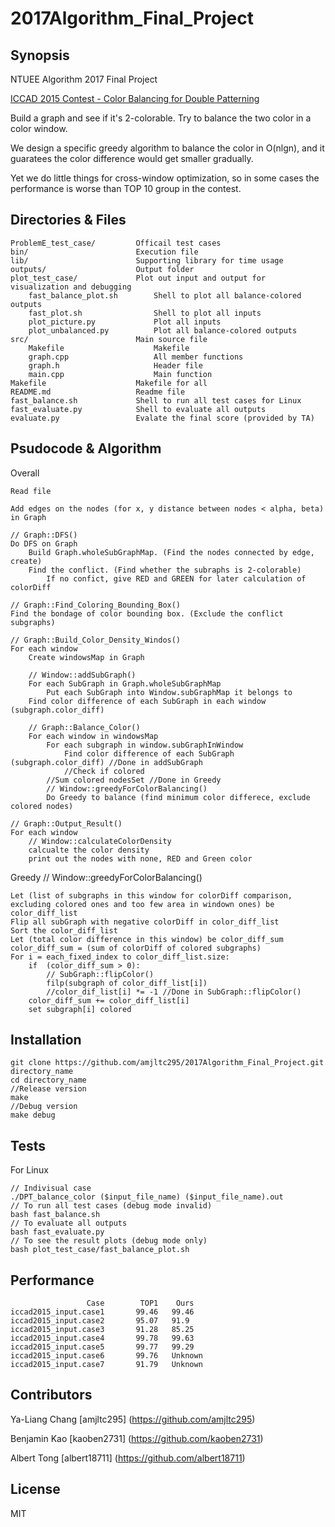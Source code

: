 # 2017Algorithm_Final_Project

## Synopsis

NTUEE Algorithm 2017 Final Project

[ICCAD 2015 Contest - Color Balancing for Double Patterning](http://cad-contest.el.cycu.edu.tw/problem_E/default.htm)

Build a graph and see if it's 2-colorable. Try to balance the two color in a color window.

We design a specific greedy algorithm to balance the color in O(nlgn), and it guaratees the color difference would get smaller gradually.

Yet we do little things for cross-window optimization, so in some cases the performance is worse than TOP 10 group in the contest.

## Directories & Files

```
ProblemE_test_case/         Officail test cases
bin/                        Execution file
lib/                        Supporting library for time usage
outputs/                    Output folder
plot_test_case/             Plot out input and output for visualization and debugging
    fast_balance_plot.sh        Shell to plot all balance-colored outputs
    fast_plot.sh                Shell to plot all inputs
    plot_picture.py             Plot all inputs
    plot_unbalanced.py          Plot all balance-colored outputs
src/                        Main source file
    Makefile                    Makefile
    graph.cpp                   All member functions
    graph.h                     Header file               
    main.cpp                    Main function
Makefile                    Makefile for all
README.md                   Readme file
fast_balance.sh             Shell to run all test cases for Linux
fast_evaluate.py            Shell to evaluate all outputs
evaluate.py                 Evalate the final score (provided by TA)

```

## Psudocode & Algorithm

Overall
```
Read file

Add edges on the nodes (for x, y distance between nodes < alpha, beta) in Graph 

// Graph::DFS()
Do DFS on Graph
    Build Graph.wholeSubGraphMap. (Find the nodes connected by edge, create)
    Find the conflict. (Find whether the subraphs is 2-colorable)
        If no confict, give RED and GREEN for later calculation of colorDiff

// Graph::Find_Coloring_Bounding_Box()
Find the bondage of color bounding box. (Exclude the conflict subgraphs)

// Graph::Build_Color_Density_Windos()
For each window
    Create windowsMap in Graph

    // Window::addSubGraph()
    For each SubGraph in Graph.wholeSubGraphMap
        Put each SubGraph into Window.subGraphMap it belongs to
    Find color difference of each SubGraph in each window (subgraph.color_diff)

    // Graph::Balance_Color()
    For each window in windowsMap
        For each subgraph in window.subGraphInWindow
            Find color difference of each SubGraph (subgraph.color_diff) //Done in addSubGraph
            //Check if colored
        //Sum colored nodesSet //Done in Greedy
        // Window::greedyForColorBalancing()
        Do Greedy to balance (find minimum color differece, exclude colored nodes)

// Graph::Output_Result()
For each window
    // Window::calculateColorDensity
    calcualte the color density
    print out the nodes with none, RED and Green color

```
Greedy // Window::greedyForColorBalancing()
```
Let (list of subgraphs in this window for colorDiff comparison, excluding colored ones and too few area in windown ones) be color_diff_list
Flip all subGraph with negative colorDiff in color_diff_list
Sort the color_diff_list
Let (total color difference in this window) be color_diff_sum
color_diff_sum = (sum of colorDiff of colored subgraphs)
For i = each_fixed_index to color_diff_list.size:
    if  (color_diff_sum > 0):
        // SubGraph::flipColor()
        filp(subgraph of color_diff_list[i])
        //color_dif_list[i] *= -1 //Done in SubGraph::flipColor()
    color_diff_sum += color_diff_list[i]
    set subgraph[i] colored
```

## Installation

```
git clone https://github.com/amjltc295/2017Algorithm_Final_Project.git directory_name
cd directory_name
//Release version
make
//Debug version
make debug
```

## Tests

For Linux
```
// Indivisual case
./DPT_balance_color ($input_file_name) ($input_file_name).out
// To run all test cases (debug mode invalid)
bash fast_balance.sh
// To evaluate all outputs
bash fast_evaluate.py
// To see the result plots (debug mode only)
bash plot_test_case/fast_balance_plot.sh
```

## Performance
```
                 Case        TOP1    Ours
iccad2015_input.case1       99.46   99.46
iccad2015_input.case2       95.07   91.9          
iccad2015_input.case3       91.28   85.25
iccad2015_input.case4       99.78   99.63
iccad2015_input.case5       99.77   99.29
iccad2015_input.case6       99.76   Unknown
iccad2015_input.case7       91.79   Unknown
```

## Contributors

Ya-Liang Chang [amjltc295] (https://github.com/amjltc295)

Benjamin Kao [kaoben2731] (https://github.com/kaoben2731)

Albert Tong [albert18711] (https://github.com/albert18711)



## License

MIT
